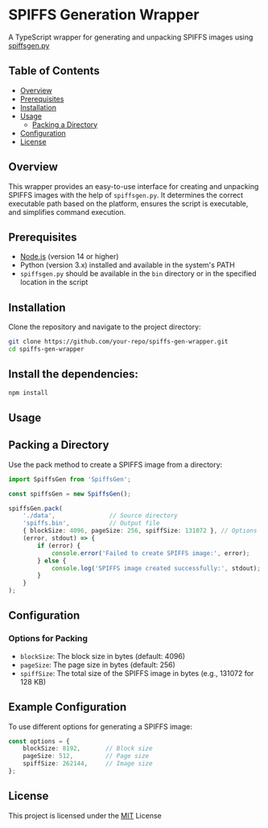 # SPIFFS Generation Wrapper

A TypeScript wrapper for generating and unpacking SPIFFS images using [spiffsgen.py](https://github.com/espressif/esp-idf/blob/v5.3.1/components/spiffs/spiffsgen.py)

## Table of Contents

- [Overview](#overview)
- [Prerequisites](#prerequisites)
- [Installation](#installation)
- [Usage](#usage)
    - [Packing a Directory](#packing-a-directory)
- [Configuration](#configuration)
- [License](#license)

## Overview

This wrapper provides an easy-to-use interface for creating and unpacking SPIFFS images with the help of `spiffsgen.py`. It determines the correct executable path based on the platform, ensures the script is executable, and simplifies command execution.

## Prerequisites

- [Node.js](https://nodejs.org/) (version 14 or higher)
- Python (version 3.x) installed and available in the system's PATH
- `spiffsgen.py` should be available in the `bin` directory or in the specified location in the script

## Installation

Clone the repository and navigate to the project directory:

```bash
git clone https://github.com/your-repo/spiffs-gen-wrapper.git
cd spiffs-gen-wrapper
```

## Install the dependencies:

```bash
npm install
```

## Usage

## Packing a Directory
Use the pack method to create a SPIFFS image from a directory:

```typescript
import SpiffsGen from 'SpiffsGen';

const spiffsGen = new SpiffsGen();

spiffsGen.pack(
    './data',               // Source directory
    'spiffs.bin',           // Output file
    { blockSize: 4096, pageSize: 256, spiffSize: 131072 }, // Options
    (error, stdout) => {
        if (error) {
            console.error('Failed to create SPIFFS image:', error);
        } else {
            console.log('SPIFFS image created successfully:', stdout);
        }
    }
);

```

## Configuration
### Options for Packing
- `blockSize`: The block size in bytes (default: 4096)
- `pageSize`: The page size in bytes (default: 256)
- `spiffSize`: The total size of the SPIFFS image in bytes (e.g., 131072 for 128 KB)

## Example Configuration

To use different options for generating a SPIFFS image:

```typescript
const options = {
    blockSize: 8192,       // Block size
    pageSize: 512,         // Page size
    spiffSize: 262144,     // Image size
};
```

## License

This project is licensed under the [MIT](https://github.com/Prolifode/spiffsgen-wrapper/blob/main/LICENSE) License
